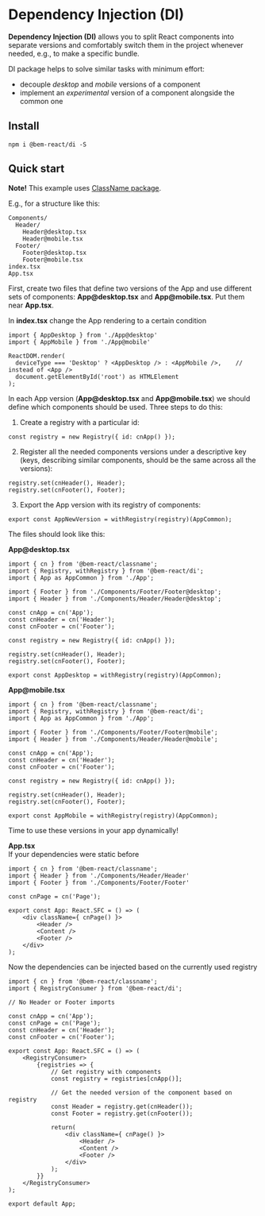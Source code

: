 # Dependency Injection (DI)

**Dependency Injection (DI)** allows you to split React components into separate versions and comfortably switch them in the project whenever needed, e.g., to make a specific bundle.

DI package helps to solve similar tasks with minimum effort:
- decouple *desktop* and *mobile* versions of a component
- implement an *experimental* version of a component alongside the common one

## Install
```
npm i @bem-react/di -S
```


## Quick start

**Note!** This example uses [ClassName package](https://github.com/bem/bem-react-core/tree/v3/packages/classname).

E.g., for a structure like this:
```
Components/
  Header/
    Header@desktop.tsx
    Header@mobile.tsx
  Footer/
    Footer@desktop.tsx
    Footer@mobile.tsx
index.tsx
App.tsx
```

First, create two files that define two versions of the App and use different sets of components: **App@<span></span>desktop.tsx** and **App@<span></span>mobile.tsx**. Put them near **App.tsx**.

In **index.tsx** change the App rendering to a certain condition
```
import { AppDesktop } from './App@desktop'
import { AppMobile } from './App@mobile'

ReactDOM.render(
  deviceType === 'Desktop' ? <AppDesktop /> : <AppMobile />,    // instead of <App />
  document.getElementById('root') as HTMLElement
);
```

In each App version (**App@<span></span>desktop.tsx** and **App@<span></span>mobile.tsx**) we should define which components should be used.
Three steps to do this:
1. Create a registry with a particular id:
```
const registry = new Registry({ id: cnApp() });
```
2. Register all the needed components versions under a descriptive key (keys, describing similar components, should be the same across all the versions):
```
registry.set(cnHeader(), Header);
registry.set(cnFooter(), Footer);
```
3. Export the App version with its registry of components:
```
export const AppNewVersion = withRegistry(registry)(AppCommon);
```

The files should look like this:

**App@<span></span>desktop.tsx**
```
import { cn } from '@bem-react/classname';
import { Registry, withRegistry } from '@bem-react/di';
import { App as AppCommon } from './App';

import { Footer } from './Components/Footer/Footer@desktop';
import { Header } from './Components/Header/Header@desktop';

const cnApp = cn('App');
const cnHeader = cn('Header');
const cnFooter = cn('Footer');

const registry = new Registry({ id: cnApp() });

registry.set(cnHeader(), Header);
registry.set(cnFooter(), Footer);

export const AppDesktop = withRegistry(registry)(AppCommon);
```

**App@<span></span>mobile.tsx**
```
import { cn } from '@bem-react/classname';
import { Registry, withRegistry } from '@bem-react/di';
import { App as AppCommon } from './App';

import { Footer } from './Components/Footer/Footer@mobile';
import { Header } from './Components/Header/Header@mobile';

const cnApp = cn('App');
const cnHeader = cn('Header');
const cnFooter = cn('Footer');

const registry = new Registry({ id: cnApp() });

registry.set(cnHeader(), Header);
registry.set(cnFooter(), Footer);

export const AppMobile = withRegistry(registry)(AppCommon);
```

Time to use these versions in your app dynamically! 

**App.tsx**  
If your dependencies were static before
```
import { cn } from '@bem-react/classname';
import { Header } from './Components/Header/Header'
import { Footer } from './Components/Footer/Footer'

const cnPage = cn('Page');

export const App: React.SFC = () => (
    <div className={ cnPage() }>
        <Header />
        <Content />
        <Footer />
    </div>
);
```

Now the dependencies can be injected based on the currently used registry
```
import { cn } from '@bem-react/classname';
import { RegistryConsumer } from '@bem-react/di';

// No Header or Footer imports

const cnApp = cn('App');
const cnPage = cn('Page');
const cnHeader = cn('Header');
const cnFooter = cn('Footer');

export const App: React.SFC = () => (
    <RegistryConsumer>
        {registries => {
            // Get registry with components
            const registry = registries[cnApp()];
            
            // Get the needed version of the component based on registry
            const Header = registry.get(cnHeader());
            const Footer = registry.get(cnFooter());

            return(
                <div className={ cnPage() }>
                    <Header />
                    <Content />
                    <Footer />
                </div>
            );
        }}
    </RegistryConsumer>
);

export default App;
```
